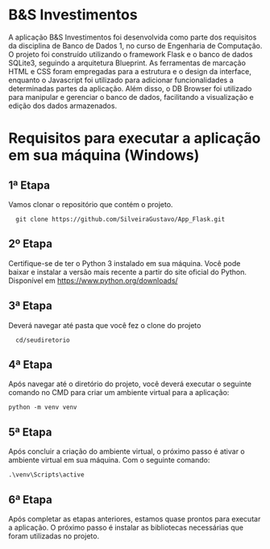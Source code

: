 # B&S Investimentos

A aplicação B&S Investimentos foi desenvolvida como parte dos requisitos da disciplina de Banco de Dados 1, 
no curso de Engenharia de Computação. O projeto foi construído utilizando o framework Flask e o banco de dados SQLite3,
seguindo a arquitetura Blueprint. As ferramentas de marcação HTML e CSS foram empregadas para a estrutura e o design da interface, 
enquanto o Javascript foi utilizado para adicionar funcionalidades a determinadas partes da aplicação. Além disso, o DB Browser 
foi utilizado para manipular e gerenciar o banco de dados, facilitando a visualização e edição dos dados armazenados.

# Requisitos para executar a aplicação em sua máquina (Windows)

## 1ª Etapa 
Vamos clonar o repositório que contém o projeto.
```
  git clone https://github.com/SilveiraGustavo/App_Flask.git 
```

## 2º Etapa 
Certifique-se de ter o Python 3 instalado em sua máquina. Você pode baixar e instalar a versão mais recente a partir do site oficial do Python. Disponível em https://www.python.org/downloads/ 

## 3ª Etapa 
Deverá navegar até pasta que você fez o clone do projeto 
```
  cd/seudiretorio
```
## 4ª Etapa 
Após navegar até o diretório do projeto, você deverá executar o seguinte comando no CMD para criar um ambiente virtual para a aplicação:
```
python -m venv venv
```
## 5ª Etapa
Após concluir a criação do ambiente virtual, o próximo passo é ativar o ambiente virtual em sua máquina. Com o seguinte comando:
```
.\venv\Scripts\active
```
## 6ª Etapa 
Após completar as etapas anteriores, estamos quase prontos para executar a aplicação. O próximo passo é instalar as bibliotecas necessárias que foram utilizadas no projeto.
```

